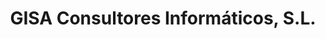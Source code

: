 ---
title: "GISA Consultores Informáticos, S.L."
url: /burgos/gisa-consultores-informaticos-s-l/
shop: ordenador
---